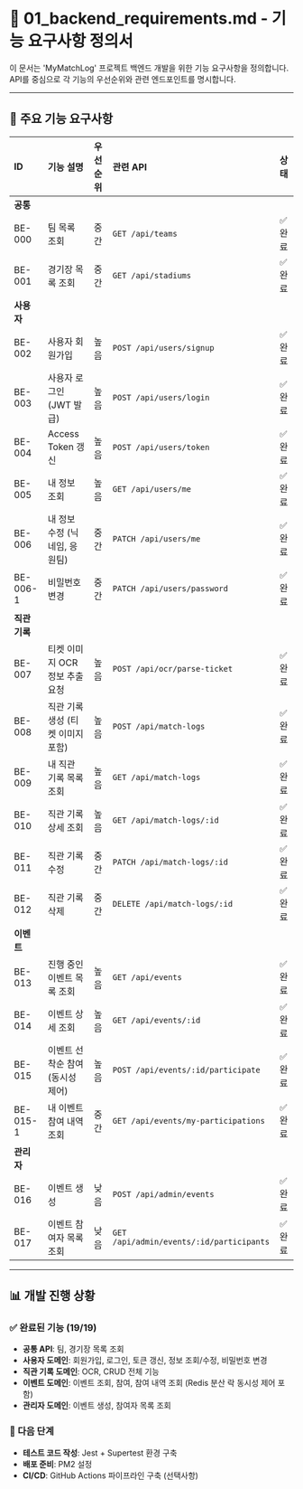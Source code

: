 # 📄 01_backend_requirements.md - 기능 요구사항 정의서

이 문서는 'MyMatchLog' 프로젝트 백엔드 개발을 위한 기능 요구사항을 정의합니다. API를 중심으로 각 기능의 우선순위와 관련 엔드포인트를 명시합니다.

---

## 🚀 주요 기능 요구사항

| ID            | 기능 설명                         | 우선순위 | 관련 API                                 | 상태    |
| :------------ | :-------------------------------- | :------- | :--------------------------------------- | :------ |
| **공통**      |                                   |          |                                          |         |
| BE-000        | 팀 목록 조회                      | 중간     | `GET /api/teams`                         | ✅ 완료 |
| BE-001        | 경기장 목록 조회                  | 중간     | `GET /api/stadiums`                      | ✅ 완료 |
| **사용자**    |                                   |          |                                          |         |
| BE-002        | 사용자 회원가입                   | 높음     | `POST /api/users/signup`                 | ✅ 완료 |
| BE-003        | 사용자 로그인 (JWT 발급)          | 높음     | `POST /api/users/login`                  | ✅ 완료 |
| BE-004        | Access Token 갱신                 | 높음     | `POST /api/users/token`                  | ✅ 완료 |
| BE-005        | 내 정보 조회                      | 높음     | `GET /api/users/me`                      | ✅ 완료 |
| BE-006        | 내 정보 수정 (닉네임, 응원팀)     | 중간     | `PATCH /api/users/me`                    | ✅ 완료 |
| BE-006-1      | 비밀번호 변경                     | 중간     | `PATCH /api/users/password`              | ✅ 완료 |
| **직관 기록** |                                   |          |                                          |         |
| BE-007        | 티켓 이미지 OCR 정보 추출 요청    | 높음     | `POST /api/ocr/parse-ticket`             | ✅ 완료 |
| BE-008        | 직관 기록 생성 (티켓 이미지 포함) | 높음     | `POST /api/match-logs`                   | ✅ 완료 |
| BE-009        | 내 직관 기록 목록 조회            | 높음     | `GET /api/match-logs`                    | ✅ 완료 |
| BE-010        | 직관 기록 상세 조회               | 높음     | `GET /api/match-logs/:id`                | ✅ 완료 |
| BE-011        | 직관 기록 수정                    | 중간     | `PATCH /api/match-logs/:id`              | ✅ 완료 |
| BE-012        | 직관 기록 삭제                    | 중간     | `DELETE /api/match-logs/:id`             | ✅ 완료 |
| **이벤트**    |                                   |          |                                          |         |
| BE-013        | 진행 중인 이벤트 목록 조회        | 높음     | `GET /api/events`                        | ✅ 완료 |
| BE-014        | 이벤트 상세 조회                  | 높음     | `GET /api/events/:id`                    | ✅ 완료 |
| BE-015        | 이벤트 선착순 참여 (동시성 제어)  | 높음     | `POST /api/events/:id/participate`       | ✅ 완료 |
| BE-015-1      | 내 이벤트 참여 내역 조회          | 중간     | `GET /api/events/my-participations`      | ✅ 완료 |
| **관리자**    |                                   |          |                                          |         |
| BE-016        | 이벤트 생성                       | 낮음     | `POST /api/admin/events`                 | ✅ 완료 |
| BE-017        | 이벤트 참여자 목록 조회           | 낮음     | `GET /api/admin/events/:id/participants` | ✅ 완료 |

---

## 📊 개발 진행 상황

### ✅ 완료된 기능 (19/19)

- **공통 API**: 팀, 경기장 목록 조회
- **사용자 도메인**: 회원가입, 로그인, 토큰 갱신, 정보 조회/수정, 비밀번호 변경
- **직관 기록 도메인**: OCR, CRUD 전체 기능
- **이벤트 도메인**: 이벤트 조회, 참여, 참여 내역 조회 (Redis 분산 락 동시성 제어 포함)
- **관리자 도메인**: 이벤트 생성, 참여자 목록 조회

### 🔄 다음 단계

- **테스트 코드 작성**: Jest + Supertest 환경 구축
- **배포 준비**: PM2 설정
- **CI/CD**: GitHub Actions 파이프라인 구축 (선택사항)
